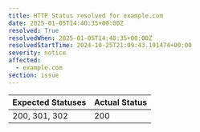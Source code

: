 ```yaml
---
title: HTTP Status resolved for example.com
date: 2025-01-05T14:40:35+00:00Z
resolved: True
resolvedWhen: 2025-01-05T14:40:35+00:00Z
resolvedStartTime: 2024-10-25T21:09:43.191474+00:00
severity: notice
affected:
  - example.com
section: issue
---
```


| Expected Statuses | Actual Status  |
|-------------------|----------------|
| 200, 301, 302 | 200 |
